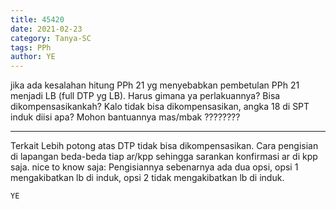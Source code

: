```yaml
---
title: 45420
date: 2021-02-23
category: Tanya-SC
tags: PPh
author: YE
---
```


jika ada kesalahan hitung PPh 21 yg menyebabkan pembetulan PPh 21 menjadi LB (full DTP yg LB). Harus gimana ya perlakuannya? Bisa dikompensasikankah? Kalo tidak bisa dikompensasikan, angka 18 di SPT induk diisi apa? Mohon bantuannya mas/mbak ????????

---

Terkait Lebih potong atas DTP tidak bisa dikompensasikan. Cara pengisian di lapangan beda-beda tiap ar/kpp sehingga sarankan konfirmasi ar di kpp saja. nice to know saja: Pengisiannya sebenarnya ada dua opsi, opsi 1 mengakibatkan lb di induk, opsi 2 tidak mengakibatkan lb di induk.

`YE`
